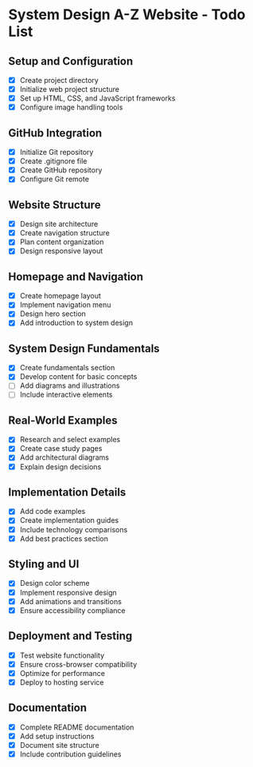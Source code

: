 # System Design A-Z Website - Todo List

## Setup and Configuration
- [x] Create project directory
- [x] Initialize web project structure
- [x] Set up HTML, CSS, and JavaScript frameworks
- [x] Configure image handling tools

## GitHub Integration
- [x] Initialize Git repository
- [x] Create .gitignore file
- [x] Create GitHub repository
- [x] Configure Git remote

## Website Structure
- [x] Design site architecture
- [x] Create navigation structure
- [x] Plan content organization
- [x] Design responsive layout

## Homepage and Navigation
- [x] Create homepage layout
- [x] Implement navigation menu
- [x] Design hero section
- [x] Add introduction to system design

## System Design Fundamentals
- [x] Create fundamentals section
- [x] Develop content for basic concepts
- [ ] Add diagrams and illustrations
- [ ] Include interactive elements

## Real-World Examples
- [x] Research and select examples
- [x] Create case study pages
- [x] Add architectural diagrams
- [x] Explain design decisions

## Implementation Details
- [x] Add code examples
- [x] Create implementation guides
- [x] Include technology comparisons
- [x] Add best practices section

## Styling and UI
- [x] Design color scheme
- [x] Implement responsive design
- [x] Add animations and transitions
- [x] Ensure accessibility compliance

## Deployment and Testing
- [x] Test website functionality
- [x] Ensure cross-browser compatibility
- [x] Optimize for performance
- [x] Deploy to hosting service

## Documentation
- [x] Complete README documentation
- [x] Add setup instructions
- [x] Document site structure
- [x] Include contribution guidelines
